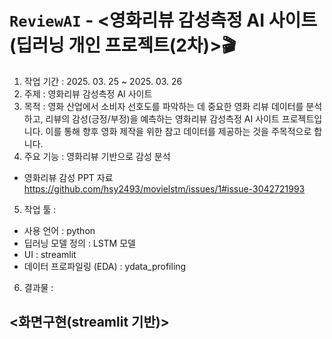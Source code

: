 # `ReviewAI` - <영화리뷰 감성측정 AI 사이트(딥러닝 개인 프로젝트(2차)>🎬 <br>
1. 작업 기간 : 2025. 03. 25 ~ 2025. 03. 26
2. 주제 : 영화리뷰 감성측정 AI 사이트
3. 목적 : 영화 산업에서 소비자 선호도를 파악하는 데 중요한 영화 리뷰 데이터를 분석하고, 리뷰의 감성(긍정/부정)을 예측하는 영화리뷰 감성측정 AI 사이트 프로젝트입니다. 이를 통해 향후 영화 제작을 위한 참고 데이터를 제공하는 것을 주목적으로 합니다.
4. 주요 기능 : 영화리뷰 기반으로 감성 분석 
* 영화리뷰 감성 PPT 자료 <br>
https://github.com/hsy2493/movielstm/issues/1#issue-3042721993 <br>
5. 작업 툴 :
- 사용 언어 : python
- 딥러닝 모델 정의 : LSTM 모델
- UI : streamlit
- 데이터 프로파일링 (EDA) : ydata_profiling <br>

6. 결과물 : <br>

## <화면구현(streamlit 기반)> <br>
